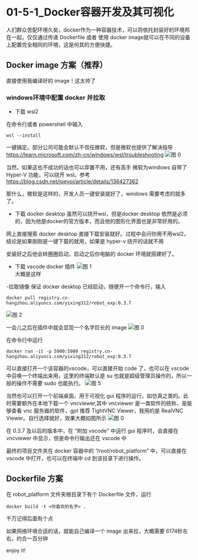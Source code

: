 # 01-5-1_Docker容器开发及其可视化

人们群众苦配环境久矣，docker作为一种容器技术，可以将依托封装好的环境邦在一起，仅仅通过传递 Dockerfile 或者 使用 docker image就可以在不同的设备上配置完全相同的环境，这是何其的方便快捷。

## Docker image 方案（推荐）

直接使用我编译好的 image！这太帅了

### windows环境中配置 docker 并拉取

- 下载 wsl2

在命令行或者 powershell 中输入

```shell
wsl --install
```

一键搞定。部分公司可能会默认不信任微软，但是微软也提供了解决指导<https://learn.microsoft.com/zh-cn/windows/wsl/troubleshooting>
![图 0](images/%E5%BE%AE%E8%BD%AF%E6%8F%90%E4%BE%9B%E7%9A%84wsl%E5%B8%AE%E5%8A%A9.png)  

当然，如果这也不成功的话也可以弃置不用，还有高手
微软为windows 自带了 Hyper-V 功能，可以绕开 wsl。参考 <https://blog.csdn.net/joeyoj/article/details/136427362>

那什么，微软是这样的，开发人员一键安装就好了，windows 需要考虑的就多了。

- 下载 docker desktop
虽然可以绕开wsl，但是docker desktop 依然是必须的，因为他是docker的官方版本，而且他的图形化界面也是非常好用的。

网上直接搜索 docker desktop 直接下载安装就好。过程中会问你用不用wsl2，结论是如果刚刚是一键下载的就用，如果是 hyper-v 绕开的话就不用

安装好之后他会转圈圈启动，启动之后你电脑的 docker 环境就搭建好了。

- 下载 vscode docker 插件
![图 1](images/vscodeDocker%E6%8F%92%E4%BB%B6.png)  
大概是这样

-拉取镜像
保证 docker desktop 已经启动，随便开一个命令行，输入

```shell
docker pull registry.cn-hangzhou.aliyuncs.com/yixing312/robot_exp:0.3.7
```

![图 2](images/docker%E6%8B%89%E5%8F%96.png)  

一会儿之后在插件中就会显现一个名字巨长的 image
![图 0](images/%E8%BF%99%E5%B0%B1%E6%98%AFimage%E5%93%87.png)  

在命令行中运行

```shell
docker run -it -p 5900:5900 registry.cn-hangzhou.aliyuncs.com/yixing312/robot_exp:0.3.7
```

可以直接打开一个该容器的vscode，可以直接开始 code 了，也可以在 vscode 中召唤一个终端出来用，这里的终端默认是 su 也就是超级管理员操作的，所以一般的操作不需要 sudo 也能执行。
![图 5](images/contain%E6%93%8D%E4%BD%9C.png)  

当然也可以打开一个前端桌面，用于可视化 gui 程序的运行，如仿真之类的。此时需要额外在本地下载一个 vncviewer,其中 vncviewer 是一类软件的统称，是能够查看 vnc 服务器的软件，gpt 推荐 TightVNC Viewer，我用的是 RealVNC Viewer。自行选择就好，效果大概如图所示
![图 0](images/Realvnc%20viewer%20%E7%A4%BA%E4%BE%8B.png)  

在 0.3.7 及以后的版本中，在 “附加 vscode" 中运行 gui 程序时，会直接在 vncviewer 中显示，但是命令行输出还在 vscode 中

最终的项目文件夹在 docker 容器中的 “/root/robot_platform” 中，可以直接在 vscode 中打开，也可以在终端中 cd 到该目录下进行操作。

## Dockerfile 方案

在 robot_platform 文件夹根目录下有个 Dockerfile 文件，运行

```shell
docker build -t <你喜欢的名字> .
```

千万记得后面有个点

如果网络环境合适的话，就能自己编译一个 image 出来拉，大概需要 6174秒左右，约合一百分钟

enjoy it!
